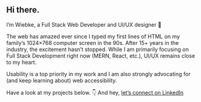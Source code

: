 ## Hi there.
I’m Wiebke, a Full Stack Web Developer and UI/UX designer 👋  

The web has amazed ever since I typed my first lines of HTML on my family’s 1024×768 computer screen in the 90s. After 15+ years in the industry, the excitement hasn’t stopped. While I am primarily focusing on Full Stack Development right now (MERN, React, etc.), UI/UX remains close to my heart.  

Usability is a top priority in my work and I am also strongly advocating for (and keep learning about) web accessibility.

Have a look at my projects below. 👇 And hey, [let’s connect on LinkedIn](https://www.linkedin.com/in/fraulueneburg/)

<!--
**fraulueneburg/fraulueneburg** is a ✨ _special_ ✨ repository because its `README.md` (this file) appears on your GitHub profile.

Here are some ideas to get you started:

- 🔭 I’m currently working on ...
- 🌱 I’m currently learning ...
- 👯 I’m looking to collaborate on ...
- 🤔 I’m looking for help with ...
- 💬 Ask me about ...
- 📫 How to reach me: ...
- 😄 Pronouns: ...
- ⚡ Fun fact: ...
-->
